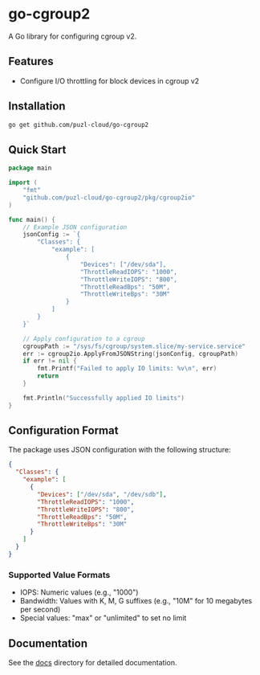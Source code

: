 # go-cgroup2

A Go library for configuring cgroup v2.

## Features

- Configure I/O throttling for block devices in cgroup v2

## Installation

```bash
go get github.com/puzl-cloud/go-cgroup2
```

## Quick Start

```go
package main

import (
	"fmt"
	"github.com/puzl-cloud/go-cgroup2/pkg/cgroup2io"
)

func main() {
	// Example JSON configuration
	jsonConfig := `{
		"Classes": {
			"example": [
				{
					"Devices": ["/dev/sda"],
					"ThrottleReadIOPS": "1000",
					"ThrottleWriteIOPS": "800",
					"ThrottleReadBps": "50M",
					"ThrottleWriteBps": "30M"
				}
			]
		}
	}`

	// Apply configuration to a cgroup
	cgroupPath := "/sys/fs/cgroup/system.slice/my-service.service"
	err := cgroup2io.ApplyFromJSONString(jsonConfig, cgroupPath)
	if err != nil {
		fmt.Printf("Failed to apply IO limits: %v\n", err)
		return
	}

	fmt.Println("Successfully applied IO limits")
}
```

## Configuration Format

The package uses JSON configuration with the following structure:

```json
{
  "Classes": {
    "example": [
      {
        "Devices": ["/dev/sda", "/dev/sdb"],
        "ThrottleReadIOPS": "1000",
        "ThrottleWriteIOPS": "800",
        "ThrottleReadBps": "50M",
        "ThrottleWriteBps": "30M"
      }
    ]
  }
}
```

### Supported Value Formats

- IOPS: Numeric values (e.g., "1000")
- Bandwidth: Values with K, M, G suffixes (e.g., "10M" for 10 megabytes per second)
- Special values: "max" or "unlimited" to set no limit

## Documentation

See the [docs](./docs/) directory for detailed documentation.
